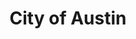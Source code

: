 ---
title: City of Austin
state: Texas
description: The data is supplied by the City of Austin.
logo: https://upload.wikimedia.org/wikipedia/en/thumb/a/a0/Seal_of_Austin%2C_TX.svg/632px-Seal_of_Austin%2C_TX.svg.png
---